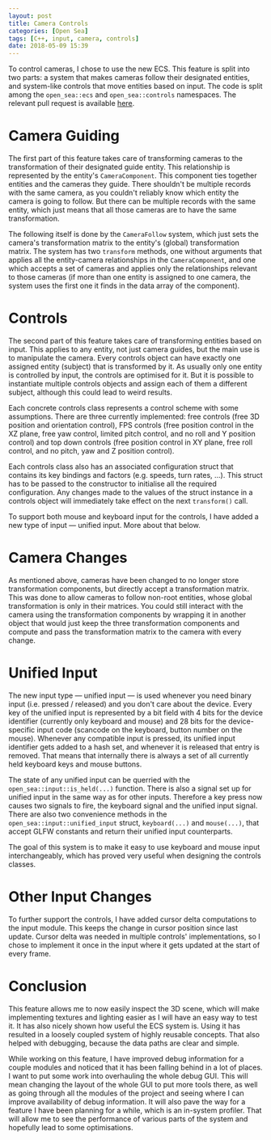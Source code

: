 ```yaml
---
layout: post
title: Camera Controls
categories: [Open Sea]
tags: [C++, input, camera, controls]
date: 2018-05-09 15:39
---
```

To control cameras, I chose to use the new ECS.
This feature is split into two parts: a system that makes cameras follow their designated entities, and system-like controls that move entities based on input.
The code is split among the `open_sea::ecs` and `open_sea::controls` namespaces.
The relevant pull request is available [here](https://github.com/pilif0/open-sea/pull/15).

# Camera Guiding
The first part of this feature takes care of transforming cameras to the transformation of their designated guide entity.
This relationship is represented by the entity's `CameraComponent`.
This component ties together entities and the cameras they guide.
There shouldn't be multiple records with the same camera, as you couldn't reliably know which entity the camera is going to follow.
But there can be multiple records with the same entity, which just means that all those cameras are to have the same transformation.

The following itself is done by the `CameraFollow` system, which just sets the camera's transformation matrix to the entity's (global) transformation matrix.
The system has two `transform` methods, one without arguments that applies all the entity-camera relationships in the `CameraComponent`, and one which accepts a set of cameras and applies only the relationships relevant to those cameras (if more than one entity is assigned to one camera, the system uses the first one it finds in the data array of the component).

# Controls
The second part of this feature takes care of transforming entities based on input.
This applies to any entity, not just camera guides, but the main use is to manipulate the camera.
Every controls object can have exactly one assigned entity (subject) that is transformed by it.
As usually only one entity is controlled by input, the controls are optimised for it.
But it is possible to instantiate multiple controls objects and assign each of them a different subject, although this could lead to weird results.

Each concrete controls class represents a control scheme with some assumptions.
There are three currently implemented: free controls (free 3D position and orientation control), FPS controls (free position control in the XZ plane, free yaw control, limited pitch control, and no roll and Y position control) and top down controls (free position control in XY plane, free roll control, and no pitch, yaw and Z position control).

Each controls class also has an associated configuration struct that contains its key bindings and factors (e.g. speeds, turn rates, ...).
This struct has to be passed to the constructor to initialise all the required configuration.
Any changes made to the values of the struct instance in a controls object will immediately take effect on the next `transform()` call.

To support both mouse and keyboard input for the controls, I have added a new type of input &mdash; unified input.
More about that below.

# Camera Changes
As mentioned above, cameras have been changed to no longer store transformation components, but directly accept a transformation matrix.
This was done to allow cameras to follow non-root entities, whose global transformation is only in their matrices.
You could still interact with the camera using the transformation components by wrapping it in another object that would just keep the three transformation components and compute and pass the transformation matrix to the camera with every change.

# Unified Input
The new input type &mdash; unified input &mdash; is used whenever you need binary input (i.e. pressed / released) and you don't care about the device.
Every key of the unified input is represented by a bit field with 4 bits for the device identifier (currently only keyboard and mouse) and 28 bits for the device-specific input code (scancode on the keyboard, button number on the mouse).
Whenever any compatible input is pressed, its unified input identifier gets added to a hash set, and whenever it is released that entry is removed.
That means that internally there is always a set of all currently held keyboard keys and mouse buttons.

The state of any unified input can be querried with the `open_sea::input::is_held(...)` function.
There is also a signal set up for unified input in the same way as for other inputs.
Therefore a key press now causes two signals to fire, the keyboard signal and the unified input signal.
There are also two convenience methods in the `open_sea::input::unified_input` struct, `keyboard(...)` and `mouse(...)`, that accept GLFW constants and return their unified input counterparts.

The goal of this system is to make it easy to use keyboard and mouse input interchangeably, which has proved very useful when designing the controls classes.

# Other Input Changes
To further support the controls, I have added cursor delta computations to the input module.
This keeps the change in cursor position since last update.
Cursor delta was needed in multiple controls' implementations, so I chose to implement it once in the input where it gets updated at the start of every frame.

# Conclusion
This feature allows me to now easily inspect the 3D scene, which will make implementing textures and lighting easier as I will have an easy way to test it.
It has also nicely shown how useful the ECS system is.
Using it has resulted in a loosely coupled system of highly reusable concepts.
That also helped with debugging, because the data paths are clear and simple.

While working on this feature, I have improved debug information for a couple modules and noticed that it has been falling behind in a lot of places.
I want to put some work into overhauling the whole debug GUI.
This will mean changing the layout of the whole GUI to put more tools there, as well as going through all the modules of the project and seeing where I can improve availability of debug information.
It will also pave the way for a feature I have been planning for a while, which is an in-system profiler.
That will allow me to see the performance of various parts of the system and hopefully lead to some optimisations.

